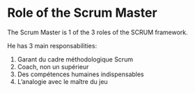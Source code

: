 # Role of the Scrum Master

The Scrum Master is 1 of the 3 roles of the SCRUM framework.

He has 3 main responsabilities:

1. Garant du cadre méthodologique Scrum
2. Coach, non un supérieur
3. Des compétences humaines indispensables 
4. L’analogie avec le maître du jeu 

